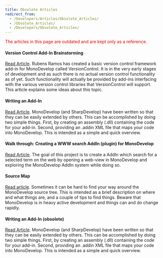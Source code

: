 ```yaml
---
title: Obsolete Articles
redirect_from:
  - /Developers/Articles/Obsolete_Articles/
  - /Obsolete_Articles/
  - /Developers/Obsolete_Articles/
---
```


<span style="color: #EB0000">The articles in this page are outdated and are kept only as a reference.</span>

#### Version Control Add-In Brainstorming

[Read Article](/archived/developers/articles/obsolete-articles/version-control-add-in-brainstorming/). Rubens Ramos has created a basic version control framework add-in for MonoDevelop called VersionControl. It is in the very early stages of development and as such there is no actual version control functionality as of yet. Such functionality will actually be provided by add-ins interfacing with the various version control libraries that VersionControl will support. This article explains some ideas about this topic.

#### Writing an Add-In

[Read Article](/archived/developers/articles/obsolete-articles/writing-an-add-in/). MonoDevelop (and SharpDevelop) have been written so that they can be easily extended by others. This can be accomplished by doing two simple things. First, by creating an assembly (.dll) containing the code for your add-in. Second, providing an .addin XML file that maps your code into MonoDevelop. This is intended as a simple and quick overview.

#### Walk through: Creating a WWW search AddIn (plugin) for MonoDevelop

[Read Article](/archived/developers/articles/obsolete-articles/creating-a-www-search-addin/). The goal of this project is to create a AddIn which search for a selected term on the web by opening a web-view in MonoDevelop and exploring the MonoDevelop AddIn system while doing so.

#### Source Map

[Read article](/archived/developers/articles/obsolete-articles/source-map/). Sometimes it can be hard to find your way around the MonoDevelop source tree. This is intended as a brief description on where and what things are, and a couple of tips to find things. Beware that MonoDevelop is in heavy active development and things can and do change rapidly.

#### Writing an Add-In (obsolete)

[Read Article](/archived/developers/articles/obsolete-articles/writing-an-add-in-(obsolete)/ "Writing_an_Add-In_(Obsolete)"). MonoDevelop (and SharpDevelop) have been written so that they can be easily extended by others. This can be accomplished by doing two simple things. First, by creating an assembly (.dll) containing the code for your add-in. Second, providing an .addin XML file that maps your code into MonoDevelop. This is intended as a simple and quick overview.
